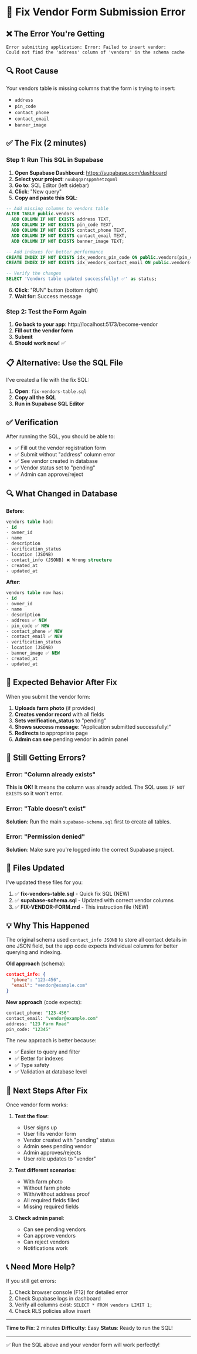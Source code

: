 # 🔧 Fix Vendor Form Submission Error

## ❌ The Error You're Getting

```
Error submitting application: Error: Failed to insert vendor: 
Could not find the 'address' column of 'vendors' in the schema cache
```

## 🔍 Root Cause

Your vendors table is missing columns that the form is trying to insert:
- `address`
- `pin_code`
- `contact_phone`
- `contact_email`
- `banner_image`

## ✅ The Fix (2 minutes)

### Step 1: Run This SQL in Supabase

1. **Open Supabase Dashboard**: https://supabase.com/dashboard
2. **Select your project**: `nuubqqarsppmhetzqoml`
3. **Go to**: SQL Editor (left sidebar)
4. **Click**: "New query"
5. **Copy and paste this SQL**:

```sql
-- Add missing columns to vendors table
ALTER TABLE public.vendors 
  ADD COLUMN IF NOT EXISTS address TEXT,
  ADD COLUMN IF NOT EXISTS pin_code TEXT,
  ADD COLUMN IF NOT EXISTS contact_phone TEXT,
  ADD COLUMN IF NOT EXISTS contact_email TEXT,
  ADD COLUMN IF NOT EXISTS banner_image TEXT;

-- Add indexes for better performance
CREATE INDEX IF NOT EXISTS idx_vendors_pin_code ON public.vendors(pin_code);
CREATE INDEX IF NOT EXISTS idx_vendors_contact_email ON public.vendors(contact_email);

-- Verify the changes
SELECT 'Vendors table updated successfully! ✅' as status;
```

6. **Click**: "RUN" button (bottom right)
7. **Wait for**: Success message

### Step 2: Test the Form Again

1. **Go back to your app**: http://localhost:5173/become-vendor
2. **Fill out the vendor form**
3. **Submit**
4. **Should work now!** ✅

## 📋 Alternative: Use the SQL File

I've created a file with the fix SQL:

1. **Open**: `fix-vendors-table.sql`
2. **Copy all the SQL**
3. **Run in Supabase SQL Editor**

## ✅ Verification

After running the SQL, you should be able to:

- ✅ Fill out the vendor registration form
- ✅ Submit without "address" column error
- ✅ See vendor created in database
- ✅ Vendor status set to "pending"
- ✅ Admin can approve/reject

## 🔍 What Changed in Database

**Before**:
```sql
vendors table had:
- id
- owner_id
- name
- description
- verification_status
- location (JSONB)
- contact_info (JSONB) ❌ Wrong structure
- created_at
- updated_at
```

**After**:
```sql
vendors table now has:
- id
- owner_id
- name
- description
- address ✅ NEW
- pin_code ✅ NEW
- contact_phone ✅ NEW
- contact_email ✅ NEW
- verification_status
- location (JSONB)
- banner_image ✅ NEW
- created_at
- updated_at
```

## 🎯 Expected Behavior After Fix

When you submit the vendor form:

1. **Uploads farm photo** (if provided)
2. **Creates vendor record** with all fields
3. **Sets verification_status** to "pending"
4. **Shows success message**: "Application submitted successfully!"
5. **Redirects** to appropriate page
6. **Admin can see** pending vendor in admin panel

## 🐛 Still Getting Errors?

### Error: "Column already exists"
**This is OK!** It means the column was already added. The SQL uses `IF NOT EXISTS` so it won't error.

### Error: "Table doesn't exist"
**Solution**: Run the main `supabase-schema.sql` first to create all tables.

### Error: "Permission denied"
**Solution**: Make sure you're logged into the correct Supabase project.

## 📝 Files Updated

I've updated these files for you:

1. ✅ **fix-vendors-table.sql** - Quick fix SQL (NEW)
2. ✅ **supabase-schema.sql** - Updated with correct vendor columns
3. ✅ **FIX-VENDOR-FORM.md** - This instruction file (NEW)

## 💡 Why This Happened

The original schema used `contact_info JSONB` to store all contact details in one JSON field, but the app code expects individual columns for better querying and indexing.

**Old approach** (schema):
```json
contact_info: {
  "phone": "123-456",
  "email": "vendor@example.com"
}
```

**New approach** (code expects):
```sql
contact_phone: "123-456"
contact_email: "vendor@example.com"
address: "123 Farm Road"
pin_code: "12345"
```

The new approach is better because:
- ✅ Easier to query and filter
- ✅ Better for indexes
- ✅ Type safety
- ✅ Validation at database level

## 🚀 Next Steps After Fix

Once vendor form works:

1. **Test the flow**:
   - User signs up
   - User fills vendor form
   - Vendor created with "pending" status
   - Admin sees pending vendor
   - Admin approves/rejects
   - User role updates to "vendor"

2. **Test different scenarios**:
   - With farm photo
   - Without farm photo
   - With/without address proof
   - All required fields filled
   - Missing required fields

3. **Check admin panel**:
   - Can see pending vendors
   - Can approve vendors
   - Can reject vendors
   - Notifications work

## 📞 Need More Help?

If you still get errors:

1. Check browser console (F12) for detailed error
2. Check Supabase logs in dashboard
3. Verify all columns exist: `SELECT * FROM vendors LIMIT 1;`
4. Check RLS policies allow insert

---

**Time to Fix**: 2 minutes
**Difficulty**: Easy
**Status**: Ready to run the SQL!

---

✅ Run the SQL above and your vendor form will work perfectly!
